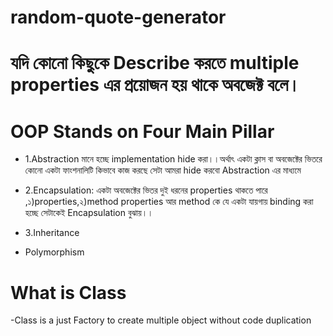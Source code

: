 # random-quote-generator

# যদি কোনো কিছুকে Describe করতে multiple properties  এর প্রয়োজন হয় থাকে অবজেক্ট বলে।

# OOP Stands on Four Main Pillar
- 1.Abstraction মানে হচ্ছে implementation hide করা।।অর্থাৎ একটা ক্লাস বা অবজেক্টের ভিতরে কোনো একটা ফাংশনালিটি কিভাবে কাজ করছে সেটা আমরা hide করবো Abstraction এর মাধ্যমে

- 2.Encapsulation: একটা অবজেক্টের ভিতর দুই ধরনের properties থাকতে পারে ,১)properties,২)method
properties আর method কে যে একটা যায়গায় binding করা হচ্ছে সেটাকেই Encapsulation বুঝায়।।

- 3.Inheritance
- Polymorphism


# What is Class
-Class is a just Factory to create multiple object without code duplication
